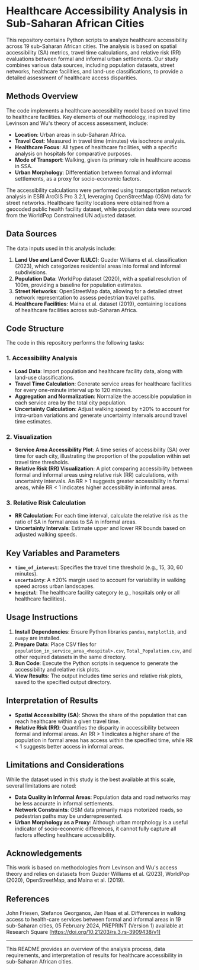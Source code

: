 # Healthcare Accessibility Analysis in Sub-Saharan African Cities

This repository contains Python scripts to analyze healthcare accessibility across 19 sub-Saharan African cities. The analysis is based on spatial accessibility (SA) metrics, travel time calculations, and relative risk (RR) evaluations between formal and informal urban settlements. Our study combines various data sources, including population datasets, street networks, healthcare facilities, and land-use classifications, to provide a detailed assessment of healthcare access disparities.

## Methods Overview

The code implements a healthcare accessibility model based on travel time to healthcare facilities. Key elements of our methodology, inspired by Levinson and Wu's theory of access assessment, include:
- **Location**: Urban areas in sub-Saharan Africa.
- **Travel Cost**: Measured in travel time (minutes) via isochrone analysis.
- **Healthcare Focus**: All types of healthcare facilities, with a specific analysis on hospitals for comparative purposes.
- **Mode of Transport**: Walking, given its primary role in healthcare access in SSA.
- **Urban Morphology**: Differentiation between formal and informal settlements, as a proxy for socio-economic factors.

The accessibility calculations were performed using transportation network analysis in ESRI ArcGIS Pro 3.2.1, leveraging OpenStreetMap (OSM) data for street networks. Healthcare facility locations were obtained from a geocoded public health facility dataset, while population data were sourced from the WorldPop Constrained UN adjusted dataset.

## Data Sources

The data inputs used in this analysis include:
1. **Land Use and Land Cover (LULC)**: Guzder Williams et al. classification (2023), which categorizes residential areas into formal and informal subdivisions.
2. **Population Data**: WorldPop dataset (2020), with a spatial resolution of 100m, providing a baseline for population estimates.
3. **Street Networks**: OpenStreetMap data, allowing for a detailed street network representation to assess pedestrian travel paths.
4. **Healthcare Facilities**: Maina et al. dataset (2019), containing locations of healthcare facilities across sub-Saharan Africa.

## Code Structure

The code in this repository performs the following tasks:

### 1. Accessibility Analysis
   - **Load Data**: Import population and healthcare facility data, along with land-use classifications.
   - **Travel Time Calculation**: Generate service areas for healthcare facilities for every one-minute interval up to 120 minutes.
   - **Aggregation and Normalization**: Normalize the accessible population in each service area by the total city population.
   - **Uncertainty Calculation**: Adjust walking speed by ±20% to account for intra-urban variations and generate uncertainty intervals around travel time estimates.

### 2. Visualization
   - **Service Area Accessibility Plot**: A time series of accessibility (SA) over time for each city, illustrating the proportion of the population within set travel time thresholds.
   - **Relative Risk (RR) Visualization**: A plot comparing accessibility between formal and informal areas using relative risk (RR) calculations, with uncertainty intervals. An RR > 1 suggests greater accessibility in formal areas, while RR < 1 indicates higher accessibility in informal areas.

### 3. Relative Risk Calculation
   - **RR Calculation**: For each time interval, calculate the relative risk as the ratio of SA in formal areas to SA in informal areas.
   - **Uncertainty Intervals**: Estimate upper and lower RR bounds based on adjusted walking speeds.

## Key Variables and Parameters

- **`time_of_interest`**: Specifies the travel time threshold (e.g., 15, 30, 60 minutes).
- **`uncertainty`**: A ±20% margin used to account for variability in walking speed across urban landscapes.
- **`hospital`**: The healthcare facility category (e.g., hospitals only or all healthcare facilities).

## Usage Instructions

1. **Install Dependencies**: Ensure Python libraries `pandas`, `matplotlib`, and `numpy` are installed.
2. **Prepare Data**: Place CSV files for `population_in_service_area_<hospital>.csv`, `Total_Population.csv`, and other required datasets in the same directory.
3. **Run Code**: Execute the Python scripts in sequence to generate the accessibility and relative risk plots.
4. **View Results**: The output includes time series and relative risk plots, saved to the specified output directory.

## Interpretation of Results

- **Spatial Accessibility (SA)**: Shows the share of the population that can reach healthcare within a given travel time.
- **Relative Risk (RR)**: Quantifies the disparity in accessibility between formal and informal areas. An RR > 1 indicates a higher share of the population in formal areas has access within the specified time, while RR < 1 suggests better access in informal areas.

## Limitations and Considerations

While the dataset used in this study is the best available at this scale, several limitations are noted:
- **Data Quality in Informal Areas**: Population data and road networks may be less accurate in informal settlements.
- **Network Constraints**: OSM data primarily maps motorized roads, so pedestrian paths may be underrepresented.
- **Urban Morphology as a Proxy**: Although urban morphology is a useful indicator of socio-economic differences, it cannot fully capture all factors affecting healthcare accessibility.

## Acknowledgements

This work is based on methodologies from Levinson and Wu's access theory and relies on datasets from Guzder Williams et al. (2023), WorldPop (2020), OpenStreetMap, and Maina et al. (2019).

## References

John Friesen, Stefanos Georganos, Jan Haas et al. Differences in walking access to health-care services between formal and informal areas in 19 sub-Saharan cities, 05 February 2024, PREPRINT (Version 1) available at Research Square [https://doi.org/10.21203/rs.3.rs-3909438/v1]

---

This README provides an overview of the analysis process, data requirements, and interpretation of results for healthcare accessibility in sub-Saharan African cities.
